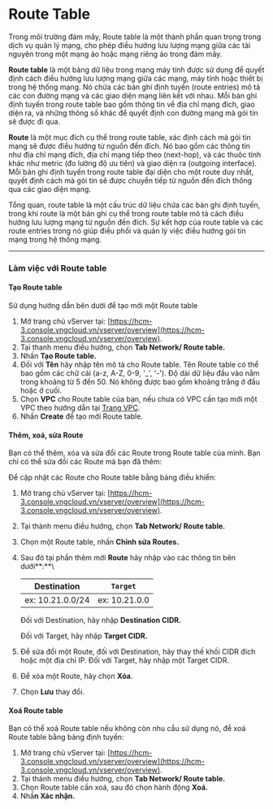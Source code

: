 # Route Table

Trong môi trường đám mây, Route table là một thành phần quan trọng trong dịch vụ quản lý mạng, cho phép điều hướng lưu lượng mạng giữa các tài nguyên trong một mạng ảo hoặc mạng riêng ảo trong đám mây.

**Route table** là một bảng dữ liệu trong mạng máy tính được sử dụng để quyết định cách điều hướng lưu lượng mạng giữa các mạng, máy tính hoặc thiết bị trong hệ thống mạng. Nó chứa các bản ghi định tuyến (route entries) mô tả các con đường mạng và các giao diện mạng liên kết với nhau. Mỗi bản ghi định tuyến trong route table bao gồm thông tin về địa chỉ mạng đích, giao diện ra, và những thông số khác để quyết định con đường mạng mà gói tin sẽ được đi qua.

**Route** là một mục đích cụ thể trong route table, xác định cách mà gói tin mạng sẽ được điều hướng từ nguồn đến đích. Nó bao gồm các thông tin như địa chỉ mạng đích, địa chỉ mạng tiếp theo (next-hop), và các thuộc tính khác như metric (đo lường độ ưu tiên) và giao diện ra (outgoing interface). Mỗi bản ghi định tuyến trong route table đại diện cho một route duy nhất, quyết định cách mà gói tin sẽ được chuyển tiếp từ nguồn đến đích thông qua các giao diện mạng.

Tổng quan, route table là một cấu trúc dữ liệu chứa các bản ghi định tuyến, trong khi route là một bản ghi cụ thể trong route table mô tả cách điều hướng lưu lượng mạng từ nguồn đến đích. Sự kết hợp của route table và các route entries trong nó giúp điều phối và quản lý việc điều hướng gói tin mạng trong hệ thống mạng.

***

### **Làm việc với Route table** <a href="#routetable-lamviecvoiroutetable" id="routetable-lamviecvoiroutetable"></a>

#### **Tạo Route table** <a href="#routetable-taoroutetable" id="routetable-taoroutetable"></a>

Sử dụng hướng dẫn bên dưới để tạo mới một Route table

1. Mở trang chủ vServer tại: [https://hcm-3.console.vngcloud.vn/vserver/overview](https://hcm-3.console.vngcloud.vn/vserver/overview).
2. Tại thanh menu điều hướng, chọn **Tab Network/ Route table.**
3. Nhấn **Tạo Route table.**
4. Đối với **Tên** hãy nhập tên mô tả cho Route table. Tên Route table có thể bao gồm các chữ cái (a-z, A-Z, 0-9, '\_', '-'). Độ dài dữ liệu đầu vào nằm trong khoảng từ 5 đến 50. Nó không được bao gồm khoảng trắng ở đầu hoặc ở cuối.
5. Chọn **VPC** cho Route table của bạn, nếu chưa có VPC cần tạo mới một VPC theo hướng dẫn tại [Trang VPC](virtual-private-cloud-vpc/).
6. Nhấn **Create** để tạo mới Route table.

#### **Thêm, xoá, sửa Route**  <a href="#routetable-them-xoa-suaroute" id="routetable-them-xoa-suaroute"></a>

Bạn có thể thêm, xóa và sửa đổi các Route trong Route table của mình. Bạn chỉ có thể sửa đổi các Route mà bạn đã thêm:

Để cập nhật các Route cho Route table bằng bảng điều khiển:

1. Mở trang chủ vServer tại: [https://hcm-3.console.vngcloud.vn/vserver/overview](https://hcm-3.console.vngcloud.vn/vserver/overview).
2. Tại thành menu điều hướng, chọn **Tab Network/ Route table.**
3. Chọn một Route table, nhấn **Chỉnh sửa Routes.**
4.  Sau đó tại phần thêm mới **Route** hãy nhập vào các thông tin bên dưới**:**\


    | Destination      | `Target`      |
    | ---------------- | ------------- |
    | ex: 10.21.0.0/24 | ex: 10.21.0.0 |

    Đối với Destination, hãy nhập **Destination CIDR.**

    Đối với Target, hãy nhập **Target CIDR.**
5. Để sửa đổi một Route, đối với Destination, hãy thay thế khối CIDR đích hoặc một địa chỉ IP. Đối với Target, hãy nhập một Target CIDR.
6. Để xóa một Route, hãy chọn **Xóa**.
7. Chọn **Lưu** thay đổi.

#### **Xoá Route table** <a href="#routetable-xoaroutetable" id="routetable-xoaroutetable"></a>

Bạn có thể xoá Route table nếu không còn nhu cầu sử dụng nó, để xoá Route table bằng bảng định tuyến:

1. Mở trang chủ vServer tại: [https://hcm-3.console.vngcloud.vn/vserver/overview](https://hcm-3.console.vngcloud.vn/vserver/overview).
2. Tại thành menu điều hướng, chọn **Tab Network/ Route table.**
3. Chọn Route table cần xoá, sau đó chọn hành động **Xoá.**
4. Nhấ**n Xác nhận.**
